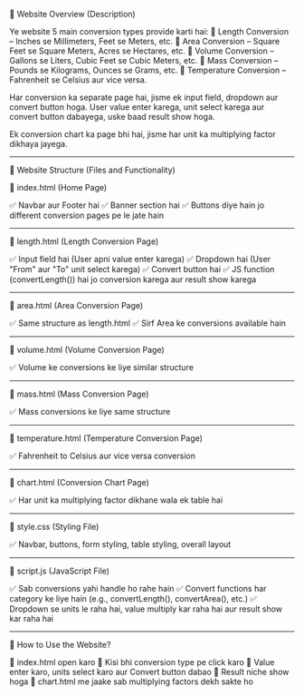 📌 Website Overview (Description)

Ye website 5 main conversion types provide karti hai:
⿡ Length Conversion – Inches se Millimeters, Feet se Meters, etc.
⿢ Area Conversion – Square Feet se Square Meters, Acres se Hectares, etc.
⿣ Volume Conversion – Gallons se Liters, Cubic Feet se Cubic Meters, etc.
⿤ Mass Conversion – Pounds se Kilograms, Ounces se Grams, etc.
⿥ Temperature Conversion – Fahrenheit se Celsius aur vice versa.

Har conversion ka separate page hai, jisme ek input field, dropdown aur convert button hoga. User value enter karega, unit select karega aur convert button dabayega, uske baad result show hoga.

Ek conversion chart ka page bhi hai, jisme har unit ka multiplying factor dikhaya jayega.


---

📌 Website Structure (Files and Functionality)

⿡ index.html (Home Page)

✅ Navbar aur Footer hai
✅ Banner section hai
✅ Buttons diye hain jo different conversion pages pe le jate hain


---

⿢ length.html (Length Conversion Page)

✅ Input field hai (User apni value enter karega)
✅ Dropdown hai (User "From" aur "To" unit select karega)
✅ Convert button hai
✅ JS function (convertLength()) hai jo conversion karega aur result show karega


---

⿣ area.html (Area Conversion Page)

✅ Same structure as length.html
✅ Sirf Area ke conversions available hain


---

⿤ volume.html (Volume Conversion Page)

✅ Volume ke conversions ke liye similar structure


---

⿥ mass.html (Mass Conversion Page)

✅ Mass conversions ke liye same structure


---

⿦ temperature.html (Temperature Conversion Page)

✅ Fahrenheit to Celsius aur vice versa conversion


---

⿧ chart.html (Conversion Chart Page)

✅ Har unit ka multiplying factor dikhane wala ek table hai


---

⿨ style.css (Styling File)

✅ Navbar, buttons, form styling, table styling, overall layout


---

⿩ script.js (JavaScript File)

✅ Sab conversions yahi handle ho rahe hain
✅ Convert functions har category ke liye hain (e.g., convertLength(), convertArea(), etc.)
✅ Dropdown se units le raha hai, value multiply kar raha hai aur result show kar raha hai


---

📌 How to Use the Website?

⿡ index.html open karo
⿢ Kisi bhi conversion type pe click karo
⿣ Value enter karo, units select karo aur Convert button dabao
⿤ Result niche show hoga
⿥ chart.html me jaake sab multiplying factors dekh sakte ho



